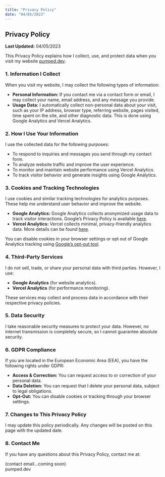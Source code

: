 ```yaml
---
title: "Privacy Policy"
date: "04/05/2023"
---
```


## Privacy Policy  

**Last Updated:** 04/05/2023  

This Privacy Policy explains how I collect, use, and protect data when you visit my website [pumped.dev](https://pumped.dev).  

### 1. Information I Collect

When you visit my website, I may collect the following types of information:

- **Personal Information:** If you contact me via a contact form or email, I may collect your name, email address, and any message you provide.
- **Usage Data:** I automatically collect non-personal data about your visit, such as your IP address, browser type, referring website, pages visited, time spent on the site, and other diagnostic data. This is done using Google Analytics and Vercel Analytics.

### 2. How I Use Your Information

I use the collected data for the following purposes:

- To respond to inquiries and messages you send through my contact form.
- To analyze website traffic and improve the user experience.
- To monitor and maintain website performance using Vercel Analytics.
- To track visitor behavior and generate insights using Google Analytics.

### 3. Cookies and Tracking Technologies

I use cookies and similar tracking technologies for analytics purposes. These help me understand user behavior and improve the website.

- **Google Analytics:** Google Analytics collects anonymized usage data to track visitor interactions. Google’s Privacy Policy is available [here](https://policies.google.com/privacy).
- **Vercel Analytics:** Vercel collects minimal, privacy-friendly analytics data. More details can be found [here](https://vercel.com/legal/privacy-policy).

You can disable cookies in your browser settings or opt out of Google Analytics tracking using [Google’s opt-out tool](https://tools.google.com/dlpage/gaoptout).

### 4. Third-Party Services

I do not sell, trade, or share your personal data with third parties. However, I use:

- **Google Analytics** (for website analytics).
- **Vercel Analytics** (for performance monitoring).

These services may collect and process data in accordance with their respective privacy policies.

### 5. Data Security

I take reasonable security measures to protect your data. However, no internet transmission is completely secure, so I cannot guarantee absolute security.

### 6. GDPR Compliance

If you are located in the European Economic Area (EEA), you have the following rights under GDPR:

- **Access & Correction:** You can request access to or correction of your personal data.
- **Data Deletion:** You can request that I delete your personal data, subject to legal obligations.
- **Opt-Out:** You can disable cookies or tracking through your browser settings.


### 7. Changes to This Privacy Policy

I may update this policy periodically. Any changes will be posted on this page with the updated date.

### 8. Contact Me

If you have any questions about this Privacy Policy, contact me at:

(contact email...coming soon)  
pumped.dev

